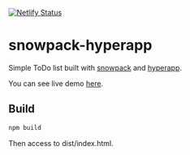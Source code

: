 [![Netlify Status](https://api.netlify.com/api/v1/badges/81939ec9-6f36-42a1-a8b6-474e190253b0/deploy-status)](https://app.netlify.com/sites/snowpack-hyperapp/deploys)

# snowpack-hyperapp

Simple ToDo list built with [snowpack](https://www.snowpack.dev/) and [hyperapp](https://hyperapp.dev/).

You can see live demo [here](https://snowpack-hyperapp.netlify.com).

## Build

```sh
npm build
```

Then access to dist/index.html.
